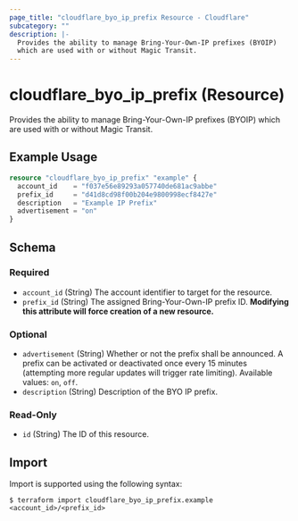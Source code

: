 ```yaml
---
page_title: "cloudflare_byo_ip_prefix Resource - Cloudflare"
subcategory: ""
description: |-
  Provides the ability to manage Bring-Your-Own-IP prefixes (BYOIP)
  which are used with or without Magic Transit.
---
```


# cloudflare_byo_ip_prefix (Resource)

Provides the ability to manage Bring-Your-Own-IP prefixes (BYOIP)
which are used with or without Magic Transit.

## Example Usage

```terraform
resource "cloudflare_byo_ip_prefix" "example" {
  account_id    = "f037e56e89293a057740de681ac9abbe"
  prefix_id     = "d41d8cd98f00b204e9800998ecf8427e"
  description   = "Example IP Prefix"
  advertisement = "on"
}
```
<!-- schema generated by tfplugindocs -->
## Schema

### Required

- `account_id` (String) The account identifier to target for the resource.
- `prefix_id` (String) The assigned Bring-Your-Own-IP prefix ID. **Modifying this attribute will force creation of a new resource.**

### Optional

- `advertisement` (String) Whether or not the prefix shall be announced. A prefix can be activated or deactivated once every 15 minutes (attempting more regular updates will trigger rate limiting). Available values: `on`, `off`.
- `description` (String) Description of the BYO IP prefix.

### Read-Only

- `id` (String) The ID of this resource.

## Import

Import is supported using the following syntax:
```shell
$ terraform import cloudflare_byo_ip_prefix.example <account_id>/<prefix_id>
```
